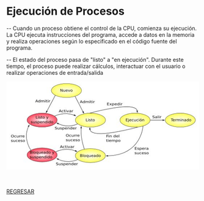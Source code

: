 # Ejecución de Procesos

-- Cuando un proceso obtiene el control de la CPU, comienza su ejecución. La CPU ejecuta instrucciones del programa, accede a datos en la memoria y realiza operaciones según lo especificado en el código fuente del programa.

-- El estado del proceso pasa de "listo" a "en ejecución". Durante este tiempo, el proceso puede realizar cálculos, interactuar con el usuario o realizar operaciones de entrada/salida

<p align="center">
  <img src="imagenes/ejecucion_de_procesos.jpg" alt="">
</p>
<br>

[REGRESAR](01_introduccion.md)
